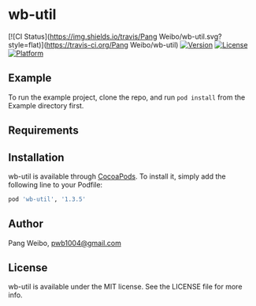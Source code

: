 # wb-util

[![CI Status](https://img.shields.io/travis/Pang Weibo/wb-util.svg?style=flat)](https://travis-ci.org/Pang Weibo/wb-util)
[![Version](https://img.shields.io/cocoapods/v/wb-util.svg?style=flat)](https://cocoapods.org/pods/wb-util)
[![License](https://img.shields.io/cocoapods/l/wb-util.svg?style=flat)](https://cocoapods.org/pods/wb-util)
[![Platform](https://img.shields.io/cocoapods/p/wb-util.svg?style=flat)](https://cocoapods.org/pods/wb-util)

## Example

To run the example project, clone the repo, and run `pod install` from the Example directory first.

## Requirements

## Installation

wb-util is available through [CocoaPods](https://cocoapods.org). To install
it, simply add the following line to your Podfile:

```ruby
pod 'wb-util', '1.3.5'
```

## Author

Pang Weibo, pwb1004@gmail.com

## License

wb-util is available under the MIT license. See the LICENSE file for more info.
